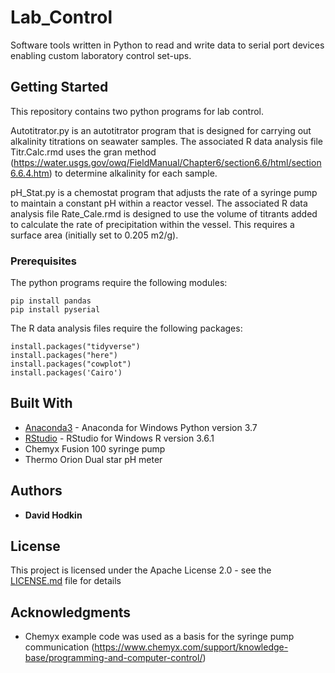 # Lab_Control
Software tools written in Python to read and write data to serial port devices enabling custom laboratory control set-ups.

## Getting Started

This repository contains two python programs for lab control.

Autotitrator.py is an autotitrator program that is designed for carrying out alkalinity titrations on seawater samples. The associated R data analysis file Titr.Calc.rmd uses the gran method (https://water.usgs.gov/owq/FieldManual/Chapter6/section6.6/html/section6.6.4.htm) to determine alkalinity for each sample.

pH_Stat.py is a chemostat program that adjusts the rate of a syringe pump to maintain a constant pH within a reactor vessel. The associated R data analysis file Rate_Cale.rmd is designed to use the volume of titrants added to calculate the rate of precipitation within the vessel. This requires a surface area (initially set to 0.205 m2/g).

### Prerequisites

The python programs require the following modules:

```
pip install pandas
pip install pyserial
```
The R data analysis files require the following packages:
```
install.packages("tidyverse")
install.packages("here")
install.packages("cowplot")
install.packages('Cairo')
```
## Built With

* [Anaconda3](https://www.anaconda.com/distribution/#download-section) - Anaconda for Windows Python version 3.7
* [RStudio](https://rstudio.com/products/rstudio/download/#download) - RStudio for Windows R version 3.6.1
* Chemyx Fusion 100 syringe pump
* Thermo Orion Dual star pH meter

## Authors

* **David Hodkin**

## License

This project is licensed under the Apache License 2.0 - see the [LICENSE.md](LICENSE.md) file for details

## Acknowledgments

* Chemyx example code was used as a basis for the syringe pump communication (https://www.chemyx.com/support/knowledge-base/programming-and-computer-control/)
